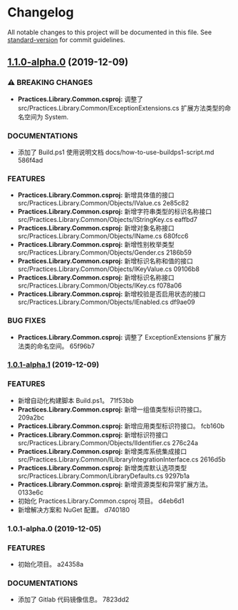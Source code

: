 # Changelog

All notable changes to this project will be documented in this file. See [standard-version](https://github.com/conventional-changelog/standard-version) for commit guidelines.

## [1.1.0-alpha.0](///compare/v1.0.1-alpha.1...v1.1.0-alpha.0) (2019-12-09)


### ⚠ BREAKING CHANGES

* **Practices.Library.Common.csproj:** 调整了 src/Practices.Library.Common/ExceptionExtensions.cs 扩展方法类型的命名空间为 System.

### DOCUMENTATIONS

* 添加了 Build.ps1 使用说明文档 docs/how-to-use-buildps1-script.md 586f4ad


### FEATURES

* **Practices.Library.Common.csproj:** 新增具体值的接口 src/Practices.Library.Common/Objects/IValue.cs 2e85c82
* **Practices.Library.Common.csproj:** 新增字符串类型的标识名称接口 src/Practices.Library.Common/Objects/IStringKey.cs eaffbd7
* **Practices.Library.Common.csproj:** 新增对象名称接口 src/Practices.Library.Common/Objects/IName.cs 680fcc6
* **Practices.Library.Common.csproj:** 新增性别枚举类型 src/Practices.Library.Common/Objects/Gender.cs 2186b59
* **Practices.Library.Common.csproj:** 新增标识名称和值的接口 src/Practices.Library.Common/Objects/IKeyValue.cs 09106b8
* **Practices.Library.Common.csproj:** 新增标识名称接口 src/Practices.Library.Common/Objects/IKey.cs f078a06
* **Practices.Library.Common.csproj:** 新增校验是否启用状态的接口 src/Practices.Library.Common/Objects/IEnabled.cs df9ae09


### BUG FIXES

* **Practices.Library.Common.csproj:** 调整了 ExceptionExtensions 扩展方法类的命名空间。 65f96b7

### [1.0.1-alpha.1](///compare/v1.0.1-alpha.0...v1.0.1-alpha.1) (2019-12-09)


### FEATURES

* 新增自动化构建脚本 Build.ps1。 71f53bb
* **Practices.Library.Common.csproj:** 新增一组值类型标识符接口。 209a2bc
* **Practices.Library.Common.csproj:** 新增应用类型标识符接口。 fcb160b
* **Practices.Library.Common.csproj:** 新增标识符接口 src/Practices.Library.Common/Objects/IIdentifier.cs 276c24a
* **Practices.Library.Common.csproj:** 新增类库系统集成接口 src/Practices.Library.Common/ILibraryIntegrationInterface.cs 2616d5b
* **Practices.Library.Common.csproj:** 新增类库默认选项类型 src/Practices.Library.Common/LibraryDefaults.cs 9297b1a
* **Practices.Library.Common.csproj:** 新增资源类型和异常扩展方法。 0133e6c
* 初始化 Practices.Library.Common.csproj 项目。 d4eb6d1
* 新增解决方案和 NuGet 配置。 d740180

### 1.0.1-alpha.0 (2019-12-05)


### FEATURES

* 初始化项目。 a24358a


### DOCUMENTATIONS

* 添加了 Gitlab 代码镜像信息。 7823dd2

